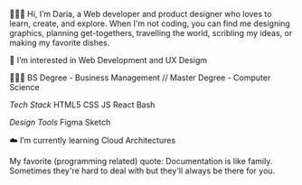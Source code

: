 👩🏻‍💻  Hi, I’m Daria, a Web developer and product designer who loves to learn, create, and explore. 
When I'm not coding, you can find me designing graphics, planning get-togethers, travelling the world, scribling my ideas, or making my favorite dishes.

👀  I’m interested in Web Development and UX Desigm

👩🏻‍🎓  BS Degree - Business Management // Master Degree - Computer Science

*Tech Stack*
HTML5 CSS JS React Bash 

*Design Tools*
Figma Sketch 

☁️ I’m currently learning Cloud Architectures

My favorite (programming related) quote: 
Documentation is like family. Sometimes they're hard to deal with but they'll always be there for you.
